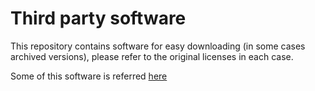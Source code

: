 # Third party software
This repository contains software for easy downloading (in some cases archived versions), please refer to the original
licenses in each case.

Some of this software is referred [here](https://github.com/johgh/vim)

